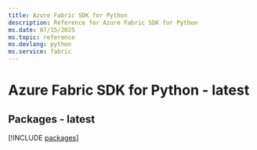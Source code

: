 ```yaml
---
title: Azure Fabric SDK for Python
description: Reference for Azure Fabric SDK for Python
ms.date: 07/15/2025
ms.topic: reference
ms.devlang: python
ms.service: fabric
---
```

# Azure Fabric SDK for Python - latest
## Packages - latest
[!INCLUDE [packages](fabric-index.md)]